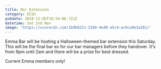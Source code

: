 ```yaml
---
title: Bar Extension
category: ECSU
pubdate: 2019-11-05T18:54:06.721Z
datetime: Sat 2nd Nov
image: 'https://ucarecdn.com/1b9b8221-2268-4e40-a5c4-ac9ca0e3a261/'
---
```

Emma Bar will be hosting a Halloween-themed bar extension this Saturday. This will be the final bar ex for our bar managers before they handover. It's from 9pm until 2am and there will be a prize for best dressed.

Current Emma members only!
